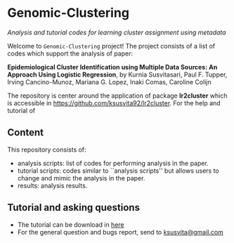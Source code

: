 # Genomic-Clustering
*Analysis and tutorial codes for learning cluster assignment using metadata*


Welcome to `Genomic-Clustering` project! The project consists of a list of codes which support the analysis of paper:

**Epidemiological Cluster Identification using Multiple Data Sources: An Approach Using Logistic Regression**, by
Kurnia Susvitasari, Paul F. Tupper, Irving Cancino-Munoz, Mariana G. Lopez, Inaki Comas, Caroline Colijn


The repository is center around the application of package **lr2cluster** which is accessible in https://github.com/ksusvita92/lr2cluster. For the help and tutorial of



## Content
This repository consists of:

+ analysis scripts: list of codes for performing analysis in the paper.
+ tutorial scripts: codes similar to ``analysis scripts'' but allows users to change and mimic the analysis in the paper.
+ results: analysis results.


## Tutorial and asking questions
- The tutorial can be download in [here](https://github.com/ksusvita92/lr2cluster/blob/master/Tutorial.pdf)
- For the general question and bugs report, send to <ksusvita@gmail.com>
